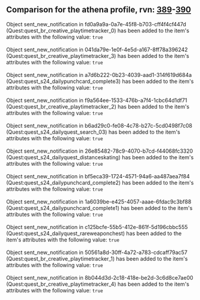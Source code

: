 ## Comparison for the athena profile, rvn: [389](https://github.com/PRO100KatYT/FortniteProfileRevisions/tree/main/profiles/athena/389%20athena.json)-[390](https://github.com/PRO100KatYT/FortniteProfileRevisions/tree/main/profiles/athena/390%20athena.json)

Object sent_new_notification in fd0a9a9a-0a7e-45f8-b703-cff4f4cf447d (Quest:quest_br_creative_playtimetracker_0) has been added to the item's attributes with the following value: `true`
<br><br>
Object sent_new_notification in 041da79e-1e0f-4e5d-a167-8ff78a396242 (Quest:quest_br_creative_playtimetracker_3) has been added to the item's attributes with the following value: `true`
<br><br>
Object sent_new_notification in a7d6b222-0b23-4039-aad1-314f619d684a (Quest:quest_s24_dailypunchcard_complete3) has been added to the item's attributes with the following value: `true`
<br><br>
Object sent_new_notification in f9a564ee-1533-476b-a7f4-1cbc64d1df71 (Quest:quest_br_creative_playtimetracker_2) has been added to the item's attributes with the following value: `true`
<br><br>
Object sent_new_notification in b6ad29c0-fe08-4c78-b27c-5cd0498f7c08 (Quest:quest_s24_dailyquest_search_03) has been added to the item's attributes with the following value: `true`
<br><br>
Object sent_new_notification in 26e85482-78c9-4070-b7cd-f44068fc3320 (Quest:quest_s24_dailyquest_distanceskating) has been added to the item's attributes with the following value: `true`
<br><br>
Object sent_new_notification in bf5eca39-1724-4571-94a6-aa487aea7f84 (Quest:quest_s24_dailypunchcard_complete2) has been added to the item's attributes with the following value: `true`
<br><br>
Object sent_new_notification in 1a6039be-e425-4057-aaae-6fdac9c3bf88 (Quest:quest_s24_dailypunchcard_complete1) has been added to the item's attributes with the following value: `true`
<br><br>
Object sent_new_notification in c125bcfe-55b5-412e-861f-5d196cbbc555 (Quest:quest_s24_dailyquest_rareweaponchest) has been added to the item's attributes with the following value: `true`
<br><br>
Object sent_new_notification in 50561a8d-30ff-4a72-a783-cdcaff79ac57 (Quest:quest_br_creative_playtimetracker_1) has been added to the item's attributes with the following value: `true`
<br><br>
Object sent_new_notification in 8b044d3d-2c18-418e-be2d-3c6d8ce7ae00 (Quest:quest_br_creative_playtimetracker_4) has been added to the item's attributes with the following value: `true`
<br><br>
